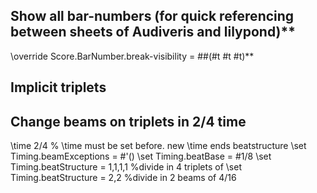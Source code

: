## Show all bar-numbers (for quick referencing between sheets of Audiveris and lilypond)**
\override Score.BarNumber.break-visibility = ##(#t #t #t)**

## Implicit triplets

## Change beams on triplets in 2/4 time
\time 2/4 % \time must be set before. new \time ends beatstructure
\set Timing.beamExceptions = #'()
\set Timing.beatBase = #1/8
\set Timing.beatStructure = 1,1,1,1 %divide in 4 triplets 
of
\set Timing.beatStructure = 2,2 %divide in 2 beams of 4/16
